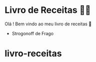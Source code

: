 # Livro de Receitas :man_cook:

Olá ! Bem vindo ao meu livro de receitas :wave:

- Strogonoff de Frago 



# livro-receitas
